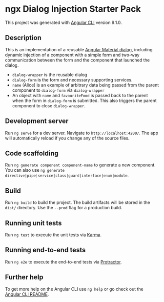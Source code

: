 # ngx Dialog Injection Starter Pack

This project was generated with [Angular CLI](https://github.com/angular/angular-cli) version 9.1.0.

## Description

This is an implementation of a reusable [Angular Material dialog](https://material.angular.io/components/dialog/overview), including dynamic injection of a component with a simple form and two-way communication between the form and the component that launched the dialog.

- `dialog-wrapper` is the reusable dialog
- `dialog-form` is the form and necessary supporting services.
- `name` (Alice) is an example of arbitrary data being passed from the parent component to `dialog-form` via `dialog-wrapper`
- An object with `name` and `favouriteFood` is passed back to the parent when the form in `dialog-form` is submitted. This also triggers the parent component to close `dialog-wrapper`.

## Development server

Run `ng serve` for a dev server. Navigate to `http://localhost:4200/`. The app will automatically reload if you change any of the source files.

## Code scaffolding

Run `ng generate component component-name` to generate a new component. You can also use `ng generate directive|pipe|service|class|guard|interface|enum|module`.

## Build

Run `ng build` to build the project. The build artifacts will be stored in the `dist/` directory. Use the `--prod` flag for a production build.

## Running unit tests

Run `ng test` to execute the unit tests via [Karma](https://karma-runner.github.io).

## Running end-to-end tests

Run `ng e2e` to execute the end-to-end tests via [Protractor](http://www.protractortest.org/).

## Further help

To get more help on the Angular CLI use `ng help` or go check out the [Angular CLI README](https://github.com/angular/angular-cli/blob/master/README.md).
